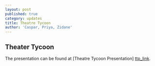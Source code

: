 ```yaml
---
layout: post
published: true
category: updates
title: Theatre Tycoon
author: 'Caspar, Priya, Zidane'
---
```

Theater Tycoon
------------

The presentation can be found at [Theatre Tycoon Presentation] [ttp_link].

[ttp_link]: https://docs.google.com/presentation/d/10SF8kv9Dlyk2DlEJ2dM2owL2le6AXQ5RgAdGGFpvyZo/edit?usp=sharing

